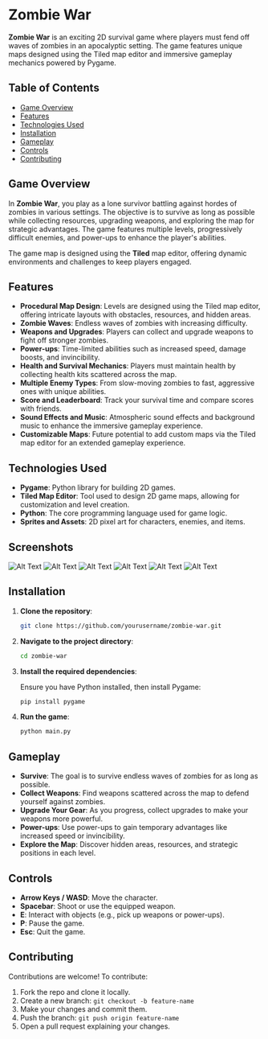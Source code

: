 # Zombie War

**Zombie War** is an exciting 2D survival game where players must fend off waves of zombies in an apocalyptic setting. The game features unique maps designed using the Tiled map editor and immersive gameplay mechanics powered by Pygame. 

## Table of Contents

- [Game Overview](#game-overview)
- [Features](#features)
- [Technologies Used](#technologies-used)
- [Installation](#installation)
- [Gameplay](#gameplay)
- [Controls](#controls)
- [Contributing](#contributing)

## Game Overview

In **Zombie War**, you play as a lone survivor battling against hordes of zombies in various settings. The objective is to survive as long as possible while collecting resources, upgrading weapons, and exploring the map for strategic advantages. The game features multiple levels, progressively difficult enemies, and power-ups to enhance the player's abilities.

The game map is designed using the **Tiled** map editor, offering dynamic environments and challenges to keep players engaged. 

## Features

- **Procedural Map Design**: Levels are designed using the Tiled map editor, offering intricate layouts with obstacles, resources, and hidden areas.
- **Zombie Waves**: Endless waves of zombies with increasing difficulty.
- **Weapons and Upgrades**: Players can collect and upgrade weapons to fight off stronger zombies.
- **Power-ups**: Time-limited abilities such as increased speed, damage boosts, and invincibility.
- **Health and Survival Mechanics**: Players must maintain health by collecting health kits scattered across the map.
- **Multiple Enemy Types**: From slow-moving zombies to fast, aggressive ones with unique abilities.
- **Score and Leaderboard**: Track your survival time and compare scores with friends.
- **Sound Effects and Music**: Atmospheric sound effects and background music to enhance the immersive gameplay experience.
- **Customizable Maps**: Future potential to add custom maps via the Tiled map editor for an extended gameplay experience.

## Technologies Used

- **Pygame**: Python library for building 2D games.
- **Tiled Map Editor**: Tool used to design 2D game maps, allowing for customization and level creation.
- **Python**: The core programming language used for game logic.
- **Sprites and Assets**: 2D pixel art for characters, enemies, and items.

## Screenshots
![Alt Text](presentations/images/1.png)
![Alt Text](presentations/images/2.png)
![Alt Text](presentations/images/3.png)
![Alt Text](presentations/images/4.png)
![Alt Text](presentations/images/5.png)
![Alt Text](presentations/images/6.png)

## Installation

1. **Clone the repository**:

   ```bash
   git clone https://github.com/yourusername/zombie-war.git
   ```

2. **Navigate to the project directory**:

   ```bash
   cd zombie-war
   ```

3. **Install the required dependencies**:

   Ensure you have Python installed, then install Pygame:

   ```bash
   pip install pygame
   ```

4. **Run the game**:

   ```bash
   python main.py
   ```

## Gameplay

- **Survive**: The goal is to survive endless waves of zombies for as long as possible.
- **Collect Weapons**: Find weapons scattered across the map to defend yourself against zombies.
- **Upgrade Your Gear**: As you progress, collect upgrades to make your weapons more powerful.
- **Power-ups**: Use power-ups to gain temporary advantages like increased speed or invincibility.
- **Explore the Map**: Discover hidden areas, resources, and strategic positions in each level.

## Controls

- **Arrow Keys / WASD**: Move the character.
- **Spacebar**: Shoot or use the equipped weapon.
- **E**: Interact with objects (e.g., pick up weapons or power-ups).
- **P**: Pause the game.
- **Esc**: Quit the game.

## Contributing

Contributions are welcome! To contribute:

1. Fork the repo and clone it locally.
2. Create a new branch: `git checkout -b feature-name`
3. Make your changes and commit them.
4. Push the branch: `git push origin feature-name`
5. Open a pull request explaining your changes.
